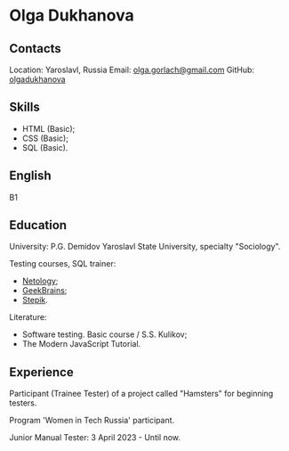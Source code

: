 # Olga Dukhanova

## Contacts
Location: Yaroslavl, Russia
Email: olga.gorlach@gmail.com
GitHub: [olgadukhanova](https://github.com/olgadukhanova)

## Skills
- HTML (Basic);
- CSS (Basic);
- SQL (Basic).

## English
B1 

## Education
University: P.G. Demidov Yaroslavl State University, specialty "Sociology".

Testing сourses, SQL trainer:
  - [Netology](https://netology.ru);
  - [GeekBrains](https://gb.ru/);
  - [Stepik](https://stepik.org/).
    
Literature: 
  - Software testing. Basic course / S.S. Kulikov;
  - The Modern JavaScript Tutorial.

## Experience
Participant (Trainee Tester) of a project called "Hamsters" for beginning testers.

Program 'Women in Tech Russia' participant.

Junior Manual Tester: 3 April 2023 - Until now.
